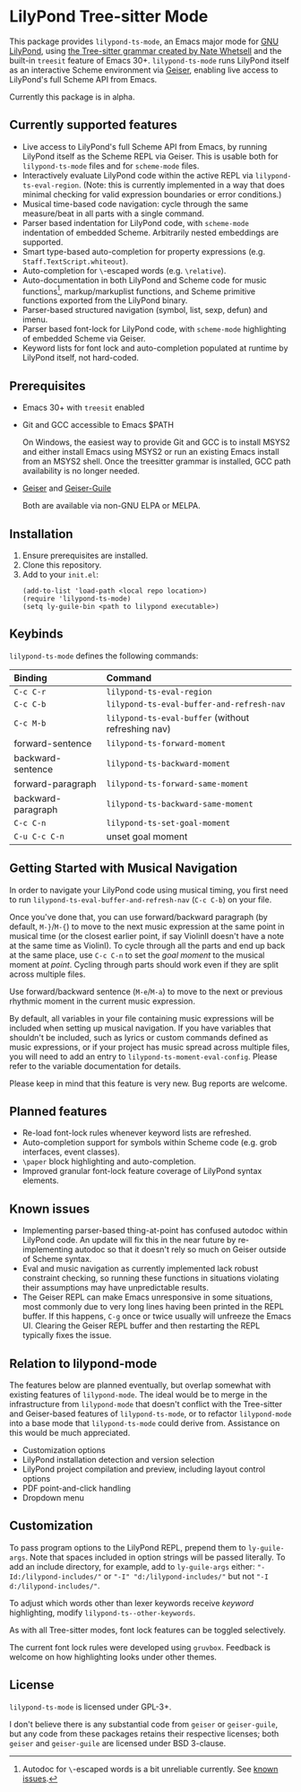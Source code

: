 # LilyPond Tree-sitter Mode
This package provides `lilypond-ts-mode`, an Emacs major mode for [GNU LilyPond](https://lilypond.org/), using [the Tree-sitter grammar created by Nate Whetsell](https://github.com/nwhetsell/tree-sitter-lilypond/) and the built-in `treesit` feature of Emacs 30+. `lilypond-ts-mode` runs LilyPond itself as an interactive Scheme environment via [Geiser](https://www.nongnu.org/geiser/), enabling live access to LilyPond's full Scheme API from Emacs.

Currently this package is in alpha.

## Currently supported features
* Live access to LilyPond's full Scheme API from Emacs, by running LilyPond itself as the Scheme REPL via Geiser. This is usable both for `lilypond-ts-mode` files and for `scheme-mode` files.
* Interactively evaluate LilyPond code within the active REPL via `lilypond-ts-eval-region`. (Note: this is currently implemented in a way that does minimal checking for valid expression boundaries or error conditions.)
* Musical time-based code navigation: cycle through the same measure/beat in all
parts with a single command.
* Parser based indentation for LilyPond code, with `scheme-mode` indentation of embedded Scheme. Arbitrarily nested embeddings are supported.
* Smart type-based auto-completion for property expressions (e.g. `Staff.TextScript.whiteout`).
* Auto-completion for `\`-escaped words (e.g. `\relative`).
* Auto-documentation in both LilyPond and Scheme code for music functions[^1], markup/markuplist functions, and Scheme primitive functions exported from the LilyPond binary.
* Parser-based structured navigation (symbol, list, sexp, defun) and imenu.
* Parser based font-lock for LilyPond code, with `scheme-mode` highlighting of embedded Scheme via Geiser.
* Keyword lists for font lock and auto-completion populated at runtime by LilyPond itself, not hard-coded.

[^1]: Autodoc for `\`-escaped words is a bit unreliable currently. See [known issues](#known-issues).

## Prerequisites
* Emacs 30+ with `treesit` enabled
* Git and GCC accessible to Emacs $PATH

  On Windows, the easiest way to provide Git and GCC is to install MSYS2 and either install Emacs using MSYS2 or run an existing Emacs install from an MSYS2 shell. Once the treesitter grammar is installed, GCC path availability is no longer needed.

* [Geiser](https://gitlab.com/emacs-geiser/geiser) and [Geiser-Guile](https://gitlab.com/emacs-geiser/guile)

  Both are available via non-GNU ELPA or MELPA.

## Installation
1. Ensure prerequisites are installed.
2. Clone this repository.
3. Add to your `init.el`:
   ```
   (add-to-list 'load-path <local repo location>)
   (require 'lilypond-ts-mode)
   (setq ly-guile-bin <path to lilypond executable>)
   ```
## Keybinds
`lilypond-ts-mode` defines the following commands:

| Binding | Command |
|:--|:--|
| `C-c C-r` | `lilypond-ts-eval-region` |
| `C-c C-b` | `lilypond-ts-eval-buffer-and-refresh-nav` |
| `C-c M-b` | `lilypond-ts-eval-buffer` (without refreshing nav) |
| forward-sentence | `lilypond-ts-forward-moment` |
| backward-sentence | `lilypond-ts-backward-moment` |
| forward-paragraph | `lilypond-ts-forward-same-moment` |
| backward-paragraph | `lilypond-ts-backward-same-moment` |
| `C-c C-n` | `lilypond-ts-set-goal-moment` |
| `C-u C-c C-n` | unset goal moment |

## Getting Started with Musical Navigation
In order to navigate your LilyPond code using musical timing, you first need to run `lilypond-ts-eval-buffer-and-refresh-nav` (`C-c C-b`) on your file.

Once you've done that, you can use forward/backward paragraph (by default, `M-}`/`M-{`) to move to the next music expression at the same point in musical time (or the closest earlier point, if say ViolinII doesn't have a note at the same time as ViolinI). To cycle through all the parts and end up back at the same place, use `C-c C-n` to set the *goal moment* to the musical moment at *point*. Cycling through parts should work even if they are split across multiple files.

Use forward/backward sentence (`M-e`/`M-a`) to move to the next or previous rhythmic moment in the current music expression.

By default, all variables in your file containing music expressions will be included when setting up musical navigation. If you have variables that shouldn't be included, such as lyrics or custom commands defined as music expressions, or if your project has music spread across multiple files, you will need to add an entry to `lilypond-ts-moment-eval-config`. Please refer to the variable documentation for details.

Please keep in mind that this feature is very new. Bug reports are welcome.

## Planned features
* Re-load font-lock rules whenever keyword lists are refreshed.
* Auto-completion support for symbols within Scheme code (e.g. grob interfaces, event classes).
* `\paper` block highlighting and auto-completion.
* Improved granular font-lock feature coverage of LilyPond syntax elements.

## Known issues
* Implementing parser-based thing-at-point has confused autodoc within LilyPond code. An update will fix this in the near future by re-implementing autodoc so that it doesn't rely so much on Geiser outside of Scheme syntax.
* Eval and music navigation as currently implemented lack robust constraint checking,
so running these functions in situations violating their assumptions may have unpredictable results.
* The Geiser REPL can make Emacs unresponsive in some situations, most commonly due to very long lines having been printed in the REPL buffer. If this happens, `C-g` once or twice usually will unfreeze the Emacs UI. Clearing the Geiser REPL buffer and then restarting the REPL typically fixes the issue.

## Relation to lilypond-mode
The features below are planned eventually, but overlap somewhat with existing features of `lilypond-mode`. The ideal would be to merge in the infrastructure from `lilypond-mode` that doesn't conflict with the Tree-sitter and Geiser-based features of `lilypond-ts-mode`, or to refactor `lilypond-mode` into a base mode that `lilypond-ts-mode` could derive from. Assistance on this would be much appreciated.

* Customization options
* LilyPond installation detection and version selection
* LilyPond project compilation and preview, including layout control options
* PDF point-and-click handling
* Dropdown menu

## Customization
To pass program options to the LilyPond REPL, prepend them to `ly-guile-args`. Note that spaces included in option strings will be passed literally. To add an include directory, for example, add to `ly-guile-args` either: `"-Id:/lilypond-includes/"` or `"-I" "d:/lilypond-includes/"` but not `"-I d:/lilypond-includes/"`.

To adjust which words other than lexer keywords receive *keyword* highlighting, modify `lilypond-ts--other-keywords`.

As with all Tree-sitter modes, font lock features can be toggled selectively.

The current font lock rules were developed using `gruvbox`. Feedback is welcome on how highlighting looks under other themes.

## License
`lilypond-ts-mode` is licensed under GPL-3+.

I don't believe there is any substantial code from `geiser` or `geiser-guile`, but any code from these packages retains their respective licenses; both `geiser` and `geiser-guile` are licensed under BSD 3-clause.
